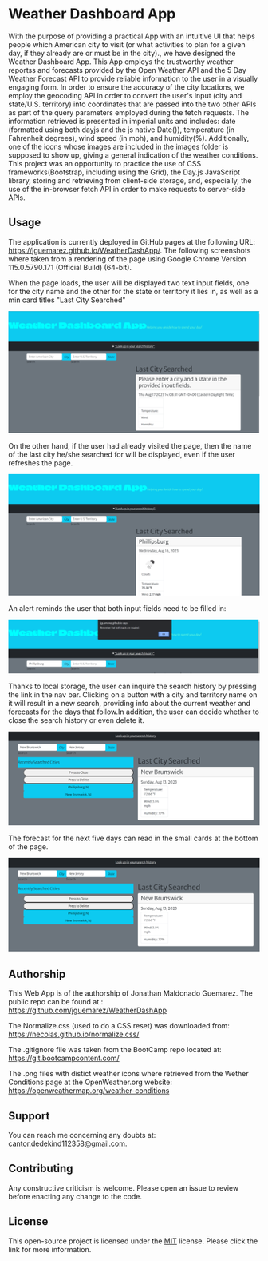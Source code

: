 # Weather Dashboard App

With the purpose of providing a practical App with an intuitive UI that helps people which American city to visit (or what activities to plan for a given day, if they already are or must be in the city)., we have designed the Weather Dashboard App. This App employs the trustworthy weather reportss and forecasts provided by the Open Weather API and the 5 Day Weather Forecast API to provide reliable information to the user in a visually engaging form. In order to ensure the accuracy of the city locations, we employ the geocoding API in order to convert the user's input (city and state/U.S. territory) into coordinates that are passed into the two other APIs as part of the query parameters employed during the fetch requests. The information retrieved is presented in imperial units and includes: date (formatted using both dayjs and the js native Date()), temperature (in Fahrenheit degrees), wind speed (in mph), and humidity(%). Additionally, one of the icons whose images are included in the images folder is supposed to show up, giving a general indication of the weather conditions. This project was an opportunity to practice the use of CSS frameworks(Bootstrap, including using the Grid), the Day.js JavaScript library, storing and retrieving from client-side storage, and, especially, the use of the in-browser fetch API in order to make requests to server-side APIs.

## Usage

The application is currently deployed in GitHub pages at the following URL: https://jguemarez.github.io/WeatherDashApp/.
The following screenshots where taken from a rendering of the page using Google Chrome Version 115.0.5790.171 (Official Build) (64-bit).

When the page loads, the user will be displayed two text input fields, one for the city name and the other for the state or territory it lies in, as well as a min card titles "Last City Searched"

![This is how the page looks when no search has been enacted yet.](assets/images/WeatherApp-0.png)

On the other hand, if the user had already visited the page, then the name of the last city he/she searched for will be displayed, even if the user refreshes the page.

![This is how the page looks after at least one search has been made.](assets/images/weatherApp-1.png)

An alert reminds the user that both input fields need to be filled in:

![Alert reminding the user how to properly make a request.](assets/images/WeatherApp-2.png)

Thanks to local storage, the user can inquire the search history by pressing the link in the nav bar. Clicking on a button with a city and territory name on it will result in a new search, providing info about the current weather and forecasts for the days that follow.In addition, the user can decide whether to close the search history or even delete it.

![Image displays the opened search history menu.](assets/images/weatherApp-3.png)

The forecast for the next five days can read in the small cards at the bottom of the page.

![The five smaller call pop-up whenever the user searches for a city.](assets/images/weatherApp-4.png)



## Authorship

This Web App is of the authorship of Jonathan Maldonado Guemarez. The public repo can be found at :
https://github.com/jguemarez/WeatherDashApp

The Normalize.css (used to do a CSS reset) was downloaded from: https://necolas.github.io/normalize.css/

The .gitignore file was taken from the BootCamp repo located at: https://git.bootcampcontent.com/

The .png files with distict weather icons where retrieved from the Wether Conditions page at the OpenWeather.org website: https://openweathermap.org/weather-conditions

## Support

You can reach me concerning any doubts at: cantor.dedekind112358@gmail.com.

## Contributing

Any constructive criticism is welcome. Please open an issue to review before enacting any change to the code.

## License

This open-source project is licensed under the 
[MIT](https://choosealicense.com/licenses/mit/) license. Please click the link for more information.







